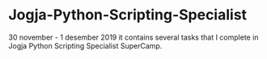 # Jogja-Python-Scripting-Specialist
30 november - 1 desember 2019
it contains several tasks that I complete in Jogja Python Scripting Specialist SuperCamp.

